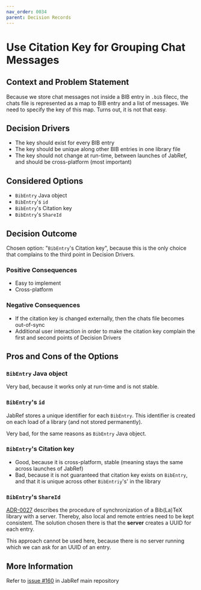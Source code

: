 ```yaml
---
nav_order: 0034
parent: Decision Records
---
```


# Use Citation Key for Grouping Chat Messages

## Context and Problem Statement

Because we store chat messages not inside a BIB entry in `.bib` filecc, the chats file is represented as a map to
BIB entry and a list of messages. We need to specify the key of this map. Turns out, it is not that easy.

## Decision Drivers

* The key should exist for every BIB entry
* The key should be unique along other BIB entries in one library file
* The key should not change at run-time, between launches of JabRef, and should be cross-platform (most important)

## Considered Options

* `BibEntry` Java object
* `BibEntry`'s `id`
* `BibEntry`'s Citation key
* `BibEntry`'s `ShareId`

## Decision Outcome

Chosen option: "`BibEntry`'s Citation key", because this is the only choice that complains to the third point in Decision Drivers.

### Positive Consequences

* Easy to implement
* Cross-platform

### Negative Consequences

* If the citation key is changed externally, then the chats file becomes out-of-sync
* Additional user interaction in order to make the citation key complain the first and second points of Decision Drivers

## Pros and Cons of the Options

### `BibEntry` Java object

Very bad, because it works only at run-time and is not stable.

### `BibEntry`'s `id`

JabRef stores a unique identifier for each `BibEntry`.
This identifier is created on each load of a library (and not stored permanently).

Very bad, for the same reasons as `BibEntry` Java object.

### `BibEntry`'s Citation key

* Good, because it is cross-platform, stable (meaning stays the same across launches of JabRef)
* Bad, because it is not guaranteed that citation key exists on `BibEntry`, and that it is unique across other
`BibEntriy`'s' in the library

### `BibEntry`'s `ShareId`

[ADR-0027](0027-synchronization.md) describes the procedure of synchronization of a Bib(La)TeX library with a server.
Thereby, also local and remote entries need to be kept consistent.
The solution chosen there is that the **server** creates a UUID for each entry.

This approach cannot be used here, because there is no server running which we can ask for an UUID of an entry.

## More Information

Refer to [issue #160](https://github.com/JabRef/jabref/issues/160) in JabRef main repository
